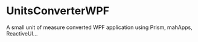 # UnitsConverterWPF
A small unit of measure converted WPF application using Prism, mahApps, ReactiveUI...
